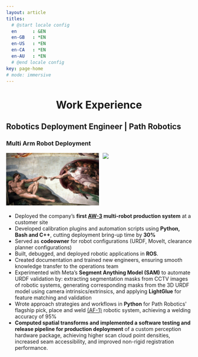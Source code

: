 ```yaml
---
layout: article
titles:
  # @start locale config
  en      : &EN       
  en-GB   : *EN
  en-US   : *EN
  en-CA   : *EN
  en-AU   : *EN
  # @end locale config
key: page-home
# mode: immersive
---
```


<h1 align="center">Work Experience</h1>

<!-- Your existing HTML code -->
## Robotics Deployment Engineer | Path Robotics
### Multi Arm Robot Deployment
<!-- ![Creation of Adam](./assets/images/work_experience/creationofadam.png)

![Creation of Robots](./assets/images/work_experience/creationofrobots.png)  -->

<div style="display: flex; gap: 10px; margin-bottom: 20px;">
  <img src="./assets/images/work_experience/creationofadam.png" style="width:50%">
  <img src="./assets/images/work_experience/creationofrobots.png" style="width:50%">
</div>


- Deployed the company’s **first [AW-3](https://www.path-robotics.com/robotic-welding-systems/aw3/) multi-robot production system** at a customer site
- Developed calibration plugins and automation scripts using **Python, Bash and C++**, cutting deployment bring-up time by **30%**  
- Served as **codeowner** for robot configurations (URDF, MoveIt, clearance planner configurations)  
- Built, debugged, and deployed robotic applications in **ROS**.  
- Created documentation and trained new engineers, ensuring smooth knowledge transfer to the operations team
- Experimented with Meta’s **Segment Anything Model (SAM)** to automate URDF validation by: extracting segmentation masks from CCTV images of robotic systems, generating corresponding masks from the 3D URDF model using camera intrinsics/extrinsics, and applying **LightGlue** for feature matching and validation
- Wrote approach strategies and workflows in **Python** for Path Robotics' flagship pick, place and weld [(AF-1)](https://www.path-robotics.com/robotic-welding-systems/af1/) robotic system, achieving a welding accuracy of 95%
- **Computed spatial transforms and implemented a software testing and release pipeline for production deployment** of a custom perception hardware package, achieving higher scan cloud point densities, increased seam accessibility, and improved non-rigid registration performance.
